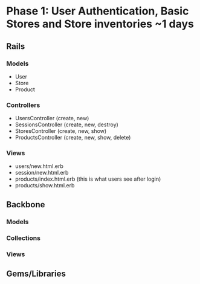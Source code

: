 # Phase 1: User Authentication, Basic Stores and Store inventories ~1 days

## Rails
### Models
* User
* Store
* Product

### Controllers
* UsersController (create, new)
* SessionsController (create, new, destroy)
* StoresController (create, new, show)
* ProductsController (create, new, show, delete)

### Views
* users/new.html.erb
* session/new.html.erb
* products/index.html.erb (this is what users see after login)
* products/show.html.erb

## Backbone
### Models

### Collections

### Views

## Gems/Libraries
